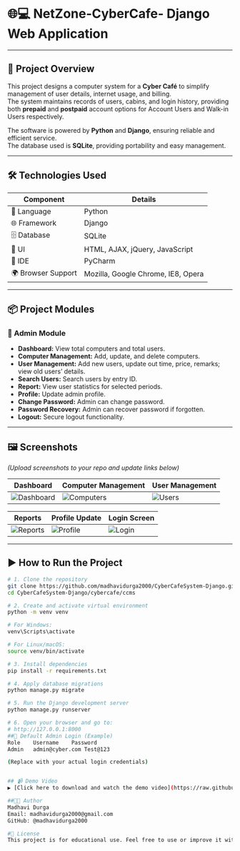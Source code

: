 # 🌐💻  NetZone-CyberCafe- Django Web Application

---

## 🚀 Project Overview

This project designs a computer system for a **Cyber Café** to simplify management of user details, internet usage, and billing.  
The system maintains records of users, cabins, and login history, providing both **prepaid** and **postpaid** account options for Account Users and Walk-in Users respectively.

The software is powered by **Python** and **Django**, ensuring reliable and efficient service.  
The database used is **SQLite**, providing portability and easy management.

---

## 🛠️ Technologies Used

| Component          | Details                                  |
|--------------------|------------------------------------------|
| 🐍 Language        | Python                                   |
| 🌐 Framework       | Django                                   |
| 🗄️ Database       | SQLite                                   |
| 🎨 UI              | HTML, AJAX, jQuery, JavaScript           |
| 🧠 IDE             | PyCharm                                  |
| 🌍 Browser Support | Mozilla, Google Chrome, IE8, Opera       |

---

## 📦 Project Modules

### 🔐 Admin Module
- **Dashboard:** View total computers and total users.
- **Computer Management:** Add, update, and delete computers.
- **User Management:** Add new users, update out time, price, remarks; view old users’ details.
- **Search Users:** Search users by entry ID.
- **Report:** View user statistics for selected periods.
- **Profile:** Update admin profile.
- **Change Password:** Admin can change password.
- **Password Recovery:** Admin can recover password if forgotten.
- **Logout:** Secure logout functionality.

---

## 🖼️ Screenshots

*(Upload screenshots to your repo and update links below)*

| Dashboard          | Computer Management      | User Management        |
|--------------------|-------------------------|-----------------------|
| ![Dashboard](link) | ![Computers](link)      | ![Users](link)        |

| Reports            | Profile Update          | Login Screen           |
|--------------------|-------------------------|-----------------------|
| ![Reports](link)   | ![Profile](link)        | ![Login](link)        |

---

## ▶️ How to Run the Project

```bash
# 1. Clone the repository
git clone https://github.com/madhavidurga2000/CyberCafeSystem-Django.git
cd CyberCafeSystem-Django/cybercafe/ccms

# 2. Create and activate virtual environment
python -m venv venv

# For Windows:
venv\Scripts\activate

# For Linux/macOS:
source venv/bin/activate

# 3. Install dependencies
pip install -r requirements.txt

# 4. Apply database migrations
python manage.py migrate

# 5. Run the Django development server
python manage.py runserver

# 6. Open your browser and go to:
# http://127.0.0.1:8000
##🔑 Default Admin Login (Example)
Role	Username	Password
Admin	admin@cyber.com	Test@123

(Replace with your actual login credentials)


## 📹 Demo Video  
▶️ [Click here to download and watch the demo video](https://raw.githubusercontent.com/madhavidurga2000/NetZone-CyberCafe-webapp/master/demo1.mp4)

##👩‍💻 Author
Madhavi Durga
Email: madhavidurga2000@gmail.com
GitHub: @madhavidurga2000

#📄 License
This project is for educational use. Feel free to use or improve it with credit.






